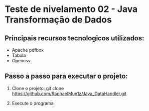# Teste de nivelamento 02 - Java Transformação de Dados

## Principais recursos tecnologicos utilizados:
 - Apache pdfbox
 - Tabula
 - Opencsv

## Passo a passo para executar o projeto:

1. Clone o projeto:
git clone https://github.com/RaphaelMun1z/Java_DataHandler.git

2. Execute o programa

